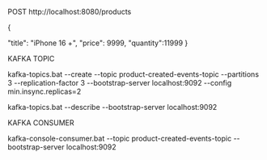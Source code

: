 POST     http://localhost:8080/products

{
    
  "title": "iPhone 16 +",
  "price": 9999,
  "quantity":11999
}

KAFKA TOPIC

kafka-topics.bat --create --topic product-created-events-topic --partitions 3 --replication-factor 3 --bootstrap-server localhost:9092 --config min.insync.replicas=2

kafka-topics.bat --describe --bootstrap-server localhost:9092


KAFKA CONSUMER

kafka-console-consumer.bat --topic product-created-events-topic --bootstrap-server localhost:9092


